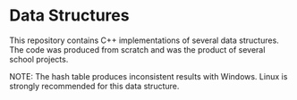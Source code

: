 # Data Structures
This repository contains C++ implementations of several data structures. The code was produced from scratch and was the product of several school projects.

NOTE: The hash table produces inconsistent results with Windows. Linux is strongly recommended for this data structure.
